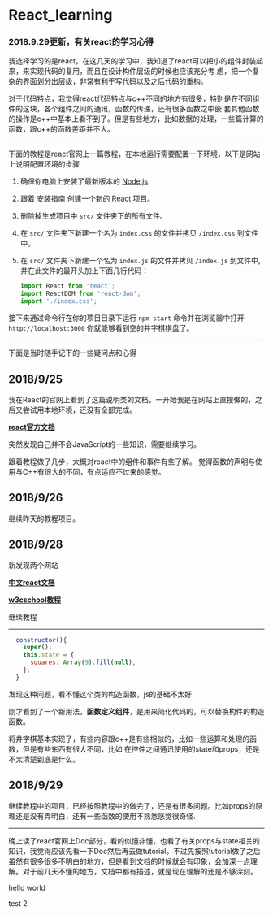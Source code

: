 # React_learning

### 2018.9.29更新，有关react的学习心得

我选择学习的是react，在这几天的学习中，我知道了react可以把小的组件封装起来，来实现代码的复用，而且在设计构件层级的时候也应该充分考
虑，把一个复杂的界面划分出层级，非常有利于写代码以及之后代码的重构。

对于代码特点，我觉得react代码特点与c++不同的地方有很多，特别是在不同组件的这块，各个组件之间的通讯，函数的传递，还有很多函数之中嵌
套其他函数的操作是c++中基本上看不到了。但是有些地方，比如数据的处理，一些篇计算的函数，跟c++的函数差距并不大。

<hr>

下面的教程是react官网上一篇教程，在本地运行需要配置一下环境，以下是网站上说明配置环境的步骤

1. 确保你电脑上安装了最新版本的 [Node.js](https://nodejs.org/zh-cn/).
2. 跟着 [安装指南](/docs/installation.html#creating-a-new-application) 创建一个新的 React 项目。
3. 删除掉生成项目中 `src/` 文件夹下的所有文件。
4. 在 `src/` 文件夹下新建一个名为 `index.css` 的文件并拷贝 `/index.css` 到文件中。
5. 在 `src/` 文件夹下新建一个名为 `index.js` 的文件并拷贝 `/index.js` 到文件中, 并在此文件的最开头加上下面几行代码：

    ```js
    import React from 'react';
    import ReactDOM from 'react-dom';
    import './index.css';
    ```

接下来通过命令行在你的项目目录下运行 `npm start` 命令并在浏览器中打开 `http://localhost:3000` 你就能够看到空的井字棋棋盘了。

<hr>

下面是当时随手记下的一些疑问点和心得

## 2018/9/25
我在React的官网上看到了这篇说明类的文档，一开始我是在网站上直接做的，之后又尝试用本地环境，还没有全部完成。

**[react官方文档](https://reactjs.org/tutorial)**

突然发现自己并不会JavaScript的一些知识，需要继续学习。

跟着教程做了几步，大概对react中的组件和事件有些了解。
觉得函数的声明与使用与C++有很大的不同，有点适应不过来的感觉。

## 2018/9/26
继续昨天的教程项目。

## 2018/9/28
新发现两个网站

**[中文react文档](https://react.docschina.org/)**

**[w3cschool教程](https://www.w3cschool.cn/reactzwbwd/ldc11q.html)**

继续教程
<hr>

```javascript
  constructor(){
    super();
    this.state = {
      squares: Array(9).fill(null),
    };
  }
```
发现这种问题，看不懂这个类的构造函数，js的基础不太好

刚才看到了一个新用法，**函数定义组件**，是用来简化代码的，可以替换构件的构造函数。

将井字棋基本实现了，有些内容跟c++是有些相似的，比如一些运算和处理的函数，但是有些东西有很大不同，比如
在控件之间通讯使用的state和props，还是不太清楚到底是什么。

## 2018/9/29
继续教程中的项目，已经按照教程中的做完了，还是有很多问题。比如props的原理还是没有弄明白，还有一些函数的使用不熟悉感觉很奇怪.
<hr>

晚上读了react官网上Doc部分，看的似懂非懂，也看了有关props与state相关的知识，我觉得应该先看一下Doc然后再去做tutorial。不过先按照tutorial做了之后虽然有很多很多不明白的地方，但是看到文档的时候就会有印象，会加深一点理解。对于前几天不懂的地方，文档中都有描述，就是现在理解的还是不够深刻。

hello world

test 2